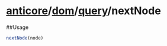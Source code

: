 # [anticore](../../../../../#reference)/[dom](../../#reference)/[query](../#reference)/<a name="reference">nextNode</a>

##Usage

```js
nextNode(node)
```